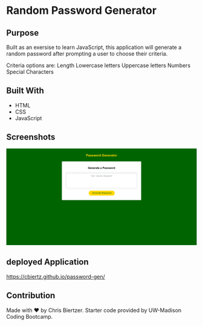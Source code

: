 # Random Password Generator

## Purpose
Built as an exersise to learn JavaScript, this application will generate a random password after prompting a user to choose their criteria. 

Criteria options are:
Length
Lowercase letters
Uppercase letters
Numbers
Special Characters

## Built With
* HTML
* CSS
* JavaScript

## Screenshots
![Example screenshot](./Develop/password-gen_ss.png)

## deployed Application
https://cbiertz.github.io/password-gen/

## Contribution
Made with ❤️ by Chris Biertzer. Starter code provided by UW-Madison Coding Bootcamp.